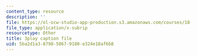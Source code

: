 ```yaml
---
content_type: resource
description: ''
file: https://ol-ocw-studio-app-production.s3.amazonaws.com/courses/18-s096-topics-in-mathematics-with-applications-in-finance-fall-2013/5ba2d1a3879858679180e324e18af6b8_TnS8kI_KuJc.vtt
file_type: application/x-subrip
resourcetype: Other
title: 3play caption file
uid: 5ba2d1a3-8798-5867-9180-e324e18af6b8
---
```

